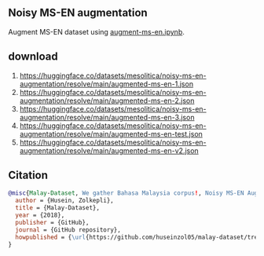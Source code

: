 ## Noisy MS-EN augmentation

Augment MS-EN dataset using [augment-ms-en.ipynb](augment-ms-en.ipynb).

## download

1. https://huggingface.co/datasets/mesolitica/noisy-ms-en-augmentation/resolve/main/augmented-ms-en-1.json
2. https://huggingface.co/datasets/mesolitica/noisy-ms-en-augmentation/resolve/main/augmented-ms-en-2.json
3. https://huggingface.co/datasets/mesolitica/noisy-ms-en-augmentation/resolve/main/augmented-ms-en-3.json
4. https://huggingface.co/datasets/mesolitica/noisy-ms-en-augmentation/resolve/main/augmented-ms-en-test.json
5. https://huggingface.co/datasets/mesolitica/noisy-ms-en-augmentation/resolve/main/augmented-ms-en-v2.json

## Citation

```bibtex
@misc{Malay-Dataset, We gather Bahasa Malaysia corpus!, Noisy MS-EN Augmentation,
  author = {Husein, Zolkepli},
  title = {Malay-Dataset},
  year = {2018},
  publisher = {GitHub},
  journal = {GitHub repository},
  howpublished = {\url{https://github.com/huseinzol05/malay-dataset/tree/master/translation/noisy-ms-en-augmentation}}
}
```